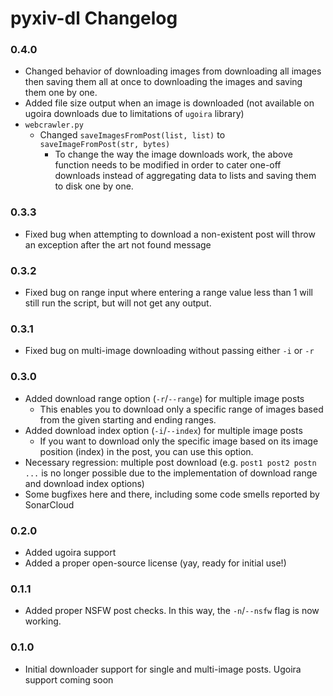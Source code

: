 # pyxiv-dl Changelog

### 0.4.0
* Changed behavior of downloading images from downloading all images then saving them all at once to downloading the images and saving them one by one.
* Added file size output when an image is downloaded (not available on ugoira downloads due to limitations of `ugoira` library)
* `webcrawler.py`
    * Changed `saveImagesFromPost(list, list)` to `saveImageFromPost(str, bytes)`
        * To change the way the image downloads work, the above function needs to be modified in order to cater one-off downloads instead of aggregating data to lists and saving them to disk one by one.

### 0.3.3
* Fixed bug when attempting to download a non-existent post will throw an exception after the art not found message

### 0.3.2
* Fixed bug on range input where entering a range value less than 1 will still run the script, but will not get any output.

### 0.3.1
* Fixed bug on multi-image downloading without passing either `-i` or `-r`

### 0.3.0

* Added download range option (`-r`/`--range`) for multiple image posts
    * This enables you to download only a specific range of images based from the given starting and ending ranges.
* Added download index option (`-i`/`--index`) for multiple image posts
    * If you want to download only the specific image based on its image position (index) in the post, you can use this option.
* Necessary regression: multiple post download (e.g. `post1 post2 postn ...` is no longer possible due to the implementation of download range and download index options)
* Some bugfixes here and there, including some code smells reported by SonarCloud

### 0.2.0

* Added ugoira support
* Added a proper open-source license (yay, ready for initial use!)

### 0.1.1

* Added proper NSFW post checks. In this way, the `-n`/`--nsfw` flag is now working.

### 0.1.0

* Initial downloader support for single and multi-image posts. Ugoira support coming soon